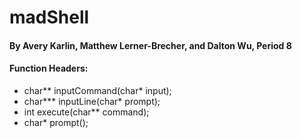 # madShell
#### By Avery Karlin, Matthew Lerner-Brecher, and Dalton Wu, Period 8

#### Function Headers:
* char\*\* inputCommand(char\* input);
* char\*\*\* inputLine(char\* prompt);
* int execute(char\*\* command);
* char\* prompt();
